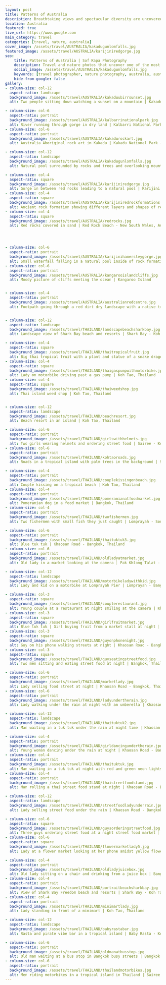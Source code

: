 ```yaml
---
layout: post
title: Patterns of Australia
description: Breathtaking views and spectacular diversity are uncovered with every step on this red dirt country
location: Australia
featured: true
live_url: https://www.google.com
main_category: travel
categories: [travel, nature, australia]
cover_image: /assets/travel/AUSTRALIA/kakadugunlomfalls.jpg
featured_image: /assets/travel/AUSTRALIA/karijiniredgorge.jpg
seo:
    title: Patterns of Australia | Sof Kapa Photography
    description: Travel and nature photos that uncover one of the most diverse and vast countries in the world, Australia
    social_image: /assets/travel/AUSTRALIA/kakadugunlomfalls.jpg
    keywords: [travel photographer, nature photography, australia, australian nature]
    hide-from-google: false
gallery:
- column-size: col-12
  aspect-ratio: landscape
  background_image: /assets/travel/AUSTRALIA/kakaduubirrsunset.jpg
  alt: Two people sitting down watching a sunset on a mountain | Kakadu National Park - Northern Territory, Australia

- column-size: col-6
  aspect-ratio: portrait
  background_image: /assets/travel/AUSTRALIA/kalbarrinationalpark.jpg
  alt: River running through gorge in dry land | Kalbarri National Park - Western Australia
- column-size: col-6
  aspect-ratio: portrait
  background_image: /assets/travel/AUSTRALIA/kakadurockart.jpg
  alt: Australia Aboriginal rock art in Kakadu | Kakadu National Park - Northern Territory, Australia

- column-size: col-12
  aspect-ratio: landscape
  background_image: /assets/travel/AUSTRALIA/kakadugunlomfalls.jpg
  alt: Natural pool surrounded by rocks and trees and overlooking mountains | Kakadu National Park - Northern Territory, Australia

- column-size: col-4
  aspect-ratio: square
  background_image: /assets/travel/AUSTRALIA/karijiniredgorge.jpg
  alt: Gorge in between red rocks leading to a natural pool | Karijini National Park - Western Australia
- column-size: col-4
  aspect-ratio: square
  background_image: /assets/travel/AUSTRALIA/karijiniredrockformations.jpg
  alt: Ancient rock formation showing different layers and shapes of red sediment | Karijini National Park - Western Australia
- column-size: col-4
  aspect-ratio: square
  background_image: /assets/travel/AUSTRALIA/redrocks.jpg
  alt: Red rocks covered in sand | Red Rock Beach - New South Wales, Australia




- column-size: col-6
  aspect-ratio: portrait
  background_image: /assets/travel/AUSTRALIA/karijinihamersleygorge.jpg
  alt: Small waterfall falling in a natural pool inside of rock formations | Karijini National Park - Western Australia, Australia
- column-size: col-6
  aspect-ratio: portrait
  background_image: /assets/travel/AUSTRALIA/kangarooislandcliffs.jpg
  alt: Moody picture of cliffs meeting the ocean | Kangaroo Island


- column-size: col-4
  aspect-ratio: portrait
  background_image: /assets/travel/AUSTRALIA/australianredcentre.jpg
  alt: Footpath going through a red dirt dry landscape with a native tree and grass | Red Centre, Australia


- column-size: col-12
  aspect-ratio: landscape
  background_image: /assets/travel/THAILAND/landscapebeachsharkbay.jpg
  alt: Landscape view of Shark Bay beach and resorts | Shark Bay - Koh Tao, Thailand

- column-size: col-4
  aspect-ratio: square
  background_image: /assets/travel/THAILAND/thaitropicalfruit.jpg
  alt: Big thai tropical fruit with a plant and statue of a snake dragon | Koh Tao, Thailand
- column-size: col-4
  aspect-ratio: square
  background_image: /assets/travel/THAILAND/thaigaspumpwithmotorbike.jpg
  alt: Lady on motorbike driving past a gas pump | Koh Tao, Thailand
- column-size: col-4
  aspect-ratio: square
  background_image: /assets/travel/THAILAND/thaiweedshop.jpg
  alt: Thai island weed shop | Koh Tao, Thailand


- column-size: col-12
  aspect-ratio: landscape
  background_image: /assets/travel/THAILAND/beachresort.jpg
  alt: Beach resort in an island | Koh Tao, Thailand

- column-size: col-6
  aspect-ratio: portrait
  background_image: /assets/travel/THAILAND/girlswithhelmets.jpg
  alt: Two girls wearing helmets and ordering street food | Sairee - Koh Tao, Thailand
- column-size: col-6
  aspect-ratio: portrait
  background_image: /assets/travel/THAILAND/kohtaoroads.jpg
  alt: Roads in a tropical island with palm trees in the background | Sairee - Koh Tao, Thailand

- column-size: col-4
  aspect-ratio: portrait
  background_image: /assets/travel/THAILAND/couplekissingonbeach.jpg
  alt: Couple kissing on a tropical beach | Koh Tao, Thailand
- column-size: col-4
  aspect-ratio: portrait
  background_image: /assets/travel/THAILAND/pomeranianatfoodmarket.jpg
  alt: Pomeranian dog in a food market | Bangkok, Thailand
- column-size: col-4
  aspect-ratio: portrait
  background_image: /assets/travel/THAILAND/twofishermen.jpg
  alt: Two fishermen with small fish they just caught | Lomprayah - South of Thailand

- column-size: col-6
  aspect-ratio: portrait
  background_image: /assets/travel/THAILAND/thaituktuk3.jpg
  alt: Blue tuk tuk | Khaosan Road - Bangkok, Thailand
- column-size: col-6
  aspect-ratio: portrait
  background_image: /assets/travel/THAILAND/oldladyatmarket.jpg
  alt: Old lady in a market looking at the camera | Pak Khlong Talat - Bangkok, Thailand

- column-size: col-12
  aspect-ratio: landscape
  background_image: /assets/travel/THAILAND/motorbikeladywithkid.jpg
  alt: Lady and kid on a motorbike at Lomprayah Pier | Lomprayah - Bangkok, Thailand

- column-size: col-3
  aspect-ratio: square
  background_image: /assets/travel/THAILAND/couplerestaurant.jpg
  alt: Young couple at a restaurant at night smiling at the camera | Khaosan Road - Bangkok, Thailand
- column-size: col-3
  aspect-ratio: square
  background_image: /assets/travel/THAILAND/girlfruitmarket.jpg
  alt: Blue tuk tuk | Girl buying fruit from a market stall at night | Sairee - Koh Tao, Thailand
- column-size: col-3
  aspect-ratio: square
  background_image: /assets/travel/THAILAND/guyonphonenight.jpg
  alt: Guy on his phone walking streets at night | Khaosan Road - Bangkok, Thailand
- column-size: col-3
  aspect-ratio: square
  background_image: /assets/travel/THAILAND/guyseatingstreetfood.jpg
  alt: Two men sitting and eating street food at night | Bangkok, Thailand

- column-size: col-6
  aspect-ratio: portrait
  background_image: /assets/travel/THAILAND/marketlady.jpg
  alt: Lady selling food street at night | Khaosan Road - Bangkok, Thailand
- column-size: col-6
  aspect-ratio: portrait
  background_image: /assets/travel/THAILAND/ladyundertherain.jpg
  alt: Lady walking under the rain at night with an umberella | Khaosan Road - Bangkok, Thailand

- column-size: col-12
  aspect-ratio: landscape
  background_image: /assets/travel/THAILAND/thaituktuk2.jpg
  alt: Man waiting in a tuk tuk under the rain at night time | Khaosan Road - Bangkok, Thailand

- column-size: col-4
  aspect-ratio: portrait
  background_image: /assets/travel/THAILAND/girldancingundertherain.jpg
  alt: Young woman dancing under the rain at night | Khaosan Road - Bangkok, Thailand
- column-size: col-4
  aspect-ratio: portrait
  background_image: /assets/travel/THAILAND/thaituktuk.jpg
  alt: Man waiting in a tuk tuk at night with red and green neon lights lit street | Khaosan Road - Bangkok, Thailand
- column-size: col-4
  aspect-ratio: portrait
  background_image: /assets/travel/THAILAND/thaistreetfoodstand.jpg
  alt: Man rolling a thai street food stand at night | Khaosan Road - Bangkok, Thailand

- column-size: col-12
  aspect-ratio: landscape
  background_image: /assets/travel/THAILAND/streetfoodladyunderrain.jpg
  alt: Lady selling street food under the rain | Khaosan Road - Bangkok, Thailand

- column-size: col-6
  aspect-ratio: square
  background_image: /assets/travel/THAILAND/guysorderingstreetfood.jpg
  alt: Three guys ordering street food at a night street food market | Khaosan Road - Bangkok, Thailand
- column-size: col-6
  aspect-ratio: square
  background_image: /assets/travel/THAILAND/flowermarketlady5.jpg
  alt: Lady at a flower market looking at her phone amidst yellow flowers | Pak Khlong Talat - Bangkok, Thailand

- column-size: col-4
  aspect-ratio: portrait
  background_image: /assets/travel/THAILAND/oldladyjuicebox.jpg
  alt: Old lady sitting on a chair and drinking from a juice box | Bangkok, Thailand
- column-size: col-4
  aspect-ratio: portrait
  background_image: /assets/travel/THAILAND/portraitbeachsharkbay.jpg
  alt: View of Shark Bay Freedom beach and resorts | Shark Bay - Koh Tao, Thailand
- column-size: col-4
  aspect-ratio: portrait
  background_image: /assets/travel/THAILAND/minimartlady.jpg
  alt: Lady standing in front of a minimart | Koh Tao, Thailand

- column-size: col-12
  aspect-ratio: landscape
  background_image: /assets/travel/THAILAND/babyrastabar.jpg
  alt: Rasta and pirate vibe bar in a tropical island | Baby Rasta - Koh Tao, Thailand

- column-size: col-6
  aspect-ratio: portrait
  background_image: /assets/travel/THAILAND/oldmanatbusstop.jpg
  alt: Old man waiting at a bus stop in Bangkok busy streets | Bangkok, Thailand
- column-size: col-6
  aspect-ratio: portrait
  background_image: /assets/travel/THAILAND/thailandmotorbikes.jpg
  alt: Men riding motorbikes in a tropical island in Thailand | Sairee - Koh Tao, Thailand
---
```


